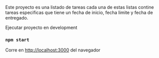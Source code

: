 Este proyecto es una listado de tareas cada una de estas listas contine tareas especificas
que tiene un fecha de inicio, fecha limite y fecha de entregado.

Ejecutar proyecto en development
### `npm start`

Corre en [http://localhost:3000](http://localhost:3000) del navegador 

